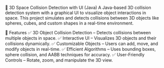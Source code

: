 🚀 3D Space Collision Detection with UI (Java)
A Java-based 3D collision detection system with a graphical UI to visualize object interactions in space. This project simulates and detects collisions between 3D objects like spheres, cubes, and custom shapes in a real-time environment.

📌 Features
✅ 3D Object Collision Detection – Detects collisions between multiple objects in space.
✅ Interactive UI – Visualizes 3D objects and their collisions dynamically.
✅ Customizable Objects – Users can add, move, and modify objects in real-time.
✅ Efficient Algorithms – Uses bounding boxes, sphere collision, and AABB techniques for accuracy.
✅ User-Friendly Controls – Rotate, zoom, and manipulate the 3D view.

